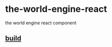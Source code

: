 # the-world-engine-react
the world engine react component

## [build](https://noname0310.github.io/the-world-engine-react/build/index.html)
